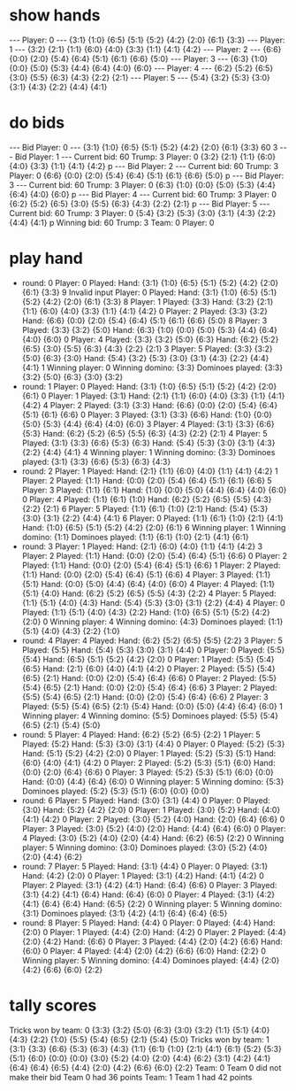 # show hands
--- Player: 0 ---
{3:1} {1:0} {6:5} {5:1} {5:2} {4:2} {2:0} {6:1} {3:3}
--- Player: 1 ---
{3:2} {2:1} {1:1} {6:0} {4:0} {3:3} {1:1} {4:1} {4:2}
--- Player: 2 ---
{6:6} {0:0} {2:0} {5:4} {6:4} {5:1} {6:1} {6:6} {5:0}
--- Player: 3 ---
{6:3} {1:0} {0:0} {5:0} {5:3} {4:4} {6:4} {4:0} {6:0}
--- Player: 4 ---
{6:2} {5:2} {6:5} {3:0} {5:5} {6:3} {4:3} {2:2} {2:1}
--- Player: 5 ---
{5:4} {3:2} {5:3} {3:0} {3:1} {4:3} {2:2} {4:4} {4:1}
# do bids
--- Bid Player: 0 ---
{3:1} {1:0} {6:5} {5:1} {5:2} {4:2} {2:0} {6:1} {3:3}
60 3
--- Bid Player: 1 ---
Current bid: 60 Trump: 3 Player: 0
{3:2} {2:1} {1:1} {6:0} {4:0} {3:3} {1:1} {4:1} {4:2}
p
--- Bid Player: 2 ---
Current bid: 60 Trump: 3 Player: 0
{6:6} {0:0} {2:0} {5:4} {6:4} {5:1} {6:1} {6:6} {5:0}
p
--- Bid Player: 3 ---
Current bid: 60 Trump: 3 Player: 0
{6:3} {1:0} {0:0} {5:0} {5:3} {4:4} {6:4} {4:0} {6:0}
p
--- Bid Player: 4 ---
Current bid: 60 Trump: 3 Player: 0
{6:2} {5:2} {6:5} {3:0} {5:5} {6:3} {4:3} {2:2} {2:1}
p
--- Bid Player: 5 ---
Current bid: 60 Trump: 3 Player: 0
{5:4} {3:2} {5:3} {3:0} {3:1} {4:3} {2:2} {4:4} {4:1}
p
Winning bid: 60 Trump: 3 Team: 0 Player: 0
# play hand
+ round: 0
Player: 0
Played: 
Hand: {3:1} {1:0} {6:5} {5:1} {5:2} {4:2} {2:0} {6:1} {3:3}
9
Invalid input
Player: 0
Played: 
Hand: {3:1} {1:0} {6:5} {5:1} {5:2} {4:2} {2:0} {6:1} {3:3}
8
Player: 1
Played: {3:3}
Hand: {3:2} {2:1} {1:1} {6:0} {4:0} {3:3} {1:1} {4:1} {4:2}
0
Player: 2
Played: {3:3} {3:2}
Hand: {6:6} {0:0} {2:0} {5:4} {6:4} {5:1} {6:1} {6:6} {5:0}
8
Player: 3
Played: {3:3} {3:2} {5:0}
Hand: {6:3} {1:0} {0:0} {5:0} {5:3} {4:4} {6:4} {4:0} {6:0}
0
Player: 4
Played: {3:3} {3:2} {5:0} {6:3}
Hand: {6:2} {5:2} {6:5} {3:0} {5:5} {6:3} {4:3} {2:2} {2:1}
3
Player: 5
Played: {3:3} {3:2} {5:0} {6:3} {3:0}
Hand: {5:4} {3:2} {5:3} {3:0} {3:1} {4:3} {2:2} {4:4} {4:1}
1
Winning player: 0
Winning domino: {3:3}
Dominoes played: {3:3} {3:2} {5:0} {6:3} {3:0} {3:2}
+ round: 1
Player: 0
Played: 
Hand: {3:1} {1:0} {6:5} {5:1} {5:2} {4:2} {2:0} {6:1}
0
Player: 1
Played: {3:1}
Hand: {2:1} {1:1} {6:0} {4:0} {3:3} {1:1} {4:1} {4:2}
4
Player: 2
Played: {3:1} {3:3}
Hand: {6:6} {0:0} {2:0} {5:4} {6:4} {5:1} {6:1} {6:6}
0
Player: 3
Played: {3:1} {3:3} {6:6}
Hand: {1:0} {0:0} {5:0} {5:3} {4:4} {6:4} {4:0} {6:0}
3
Player: 4
Played: {3:1} {3:3} {6:6} {5:3}
Hand: {6:2} {5:2} {6:5} {5:5} {6:3} {4:3} {2:2} {2:1}
4 
Player: 5
Played: {3:1} {3:3} {6:6} {5:3} {6:3}
Hand: {5:4} {5:3} {3:0} {3:1} {4:3} {2:2} {4:4} {4:1}
4
Winning player: 1
Winning domino: {3:3}
Dominoes played: {3:1} {3:3} {6:6} {5:3} {6:3} {4:3}
+ round: 2
Player: 1
Played: 
Hand: {2:1} {1:1} {6:0} {4:0} {1:1} {4:1} {4:2}
1
Player: 2
Played: {1:1}
Hand: {0:0} {2:0} {5:4} {6:4} {5:1} {6:1} {6:6}
5
Player: 3
Played: {1:1} {6:1}
Hand: {1:0} {0:0} {5:0} {4:4} {6:4} {4:0} {6:0}
0
Player: 4
Played: {1:1} {6:1} {1:0}
Hand: {6:2} {5:2} {6:5} {5:5} {4:3} {2:2} {2:1}
6
Player: 5
Played: {1:1} {6:1} {1:0} {2:1}
Hand: {5:4} {5:3} {3:0} {3:1} {2:2} {4:4} {4:1}
6
Player: 0
Played: {1:1} {6:1} {1:0} {2:1} {4:1}
Hand: {1:0} {6:5} {5:1} {5:2} {4:2} {2:0} {6:1}
6
Winning player: 1
Winning domino: {1:1}
Dominoes played: {1:1} {6:1} {1:0} {2:1} {4:1} {6:1}
+ round: 3
Player: 1
Played: 
Hand: {2:1} {6:0} {4:0} {1:1} {4:1} {4:2}
3
Player: 2
Played: {1:1}
Hand: {0:0} {2:0} {5:4} {6:4} {5:1} {6:6}
0
Player: 2
Played: {1:1}
Hand: {0:0} {2:0} {5:4} {6:4} {5:1} {6:6}
1
Player: 2
Played: {1:1}
Hand: {0:0} {2:0} {5:4} {6:4} {5:1} {6:6}
4
Player: 3
Played: {1:1} {5:1}
Hand: {0:0} {5:0} {4:4} {6:4} {4:0} {6:0}
4
Player: 4
Played: {1:1} {5:1} {4:0}
Hand: {6:2} {5:2} {6:5} {5:5} {4:3} {2:2}
4
Player: 5
Played: {1:1} {5:1} {4:0} {4:3}
Hand: {5:4} {5:3} {3:0} {3:1} {2:2} {4:4}
4
Player: 0
Played: {1:1} {5:1} {4:0} {4:3} {2:2}
Hand: {1:0} {6:5} {5:1} {5:2} {4:2} {2:0}
0
Winning player: 4
Winning domino: {4:3}
Dominoes played: {1:1} {5:1} {4:0} {4:3} {2:2} {1:0}
+ round: 4
Player: 4
Played: 
Hand: {6:2} {5:2} {6:5} {5:5} {2:2}
3
Player: 5
Played: {5:5}
Hand: {5:4} {5:3} {3:0} {3:1} {4:4}
0
Player: 0
Played: {5:5} {5:4}
Hand: {6:5} {5:1} {5:2} {4:2} {2:0}
0
Player: 1
Played: {5:5} {5:4} {6:5}
Hand: {2:1} {6:0} {4:0} {4:1} {4:2}
0
Player: 2
Played: {5:5} {5:4} {6:5} {2:1}
Hand: {0:0} {2:0} {5:4} {6:4} {6:6}
0
Player: 2
Played: {5:5} {5:4} {6:5} {2:1}
Hand: {0:0} {2:0} {5:4} {6:4} {6:6}
3
Player: 2
Played: {5:5} {5:4} {6:5} {2:1}
Hand: {0:0} {2:0} {5:4} {6:4} {6:6}
2
Player: 3
Played: {5:5} {5:4} {6:5} {2:1} {5:4}
Hand: {0:0} {5:0} {4:4} {6:4} {6:0}
1
Winning player: 4
Winning domino: {5:5}
Dominoes played: {5:5} {5:4} {6:5} {2:1} {5:4} {5:0}
+ round: 5
Player: 4
Played: 
Hand: {6:2} {5:2} {6:5} {2:2}
1
Player: 5
Played: {5:2}
Hand: {5:3} {3:0} {3:1} {4:4}
0
Player: 0
Played: {5:2} {5:3}
Hand: {5:1} {5:2} {4:2} {2:0}
0
Player: 1
Played: {5:2} {5:3} {5:1}
Hand: {6:0} {4:0} {4:1} {4:2}
0
Player: 2
Played: {5:2} {5:3} {5:1} {6:0}
Hand: {0:0} {2:0} {6:4} {6:6}
0
Player: 3
Played: {5:2} {5:3} {5:1} {6:0} {0:0}
Hand: {0:0} {4:4} {6:4} {6:0}
0
Winning player: 5
Winning domino: {5:3}
Dominoes played: {5:2} {5:3} {5:1} {6:0} {0:0} {0:0}
+ round: 6
Player: 5
Played: 
Hand: {3:0} {3:1} {4:4}
0
Player: 0
Played: {3:0}
Hand: {5:2} {4:2} {2:0}
0
Player: 1
Played: {3:0} {5:2}
Hand: {4:0} {4:1} {4:2}
0
Player: 2
Played: {3:0} {5:2} {4:0}
Hand: {2:0} {6:4} {6:6}
0
Player: 3
Played: {3:0} {5:2} {4:0} {2:0}
Hand: {4:4} {6:4} {6:0}
0
Player: 4
Played: {3:0} {5:2} {4:0} {2:0} {4:4}
Hand: {6:2} {6:5} {2:2}
0
Winning player: 5
Winning domino: {3:0}
Dominoes played: {3:0} {5:2} {4:0} {2:0} {4:4} {6:2}
+ round: 7
Player: 5
Played: 
Hand: {3:1} {4:4}
0
Player: 0
Played: {3:1}
Hand: {4:2} {2:0}
0
Player: 1
Played: {3:1} {4:2}
Hand: {4:1} {4:2}
0
Player: 2
Played: {3:1} {4:2} {4:1}
Hand: {6:4} {6:6}
0
Player: 3
Played: {3:1} {4:2} {4:1} {6:4}
Hand: {6:4} {6:0}
0
Player: 4
Played: {3:1} {4:2} {4:1} {6:4} {6:4}
Hand: {6:5} {2:2}
0
Winning player: 5
Winning domino: {3:1}
Dominoes played: {3:1} {4:2} {4:1} {6:4} {6:4} {6:5}
+ round: 8
Player: 5
Played: 
Hand: {4:4}
0
Player: 0
Played: {4:4}
Hand: {2:0}
0
Player: 1
Played: {4:4} {2:0}
Hand: {4:2}
0
Player: 2
Played: {4:4} {2:0} {4:2}
Hand: {6:6}
0
Player: 3
Played: {4:4} {2:0} {4:2} {6:6}
Hand: {6:0}
0
Player: 4
Played: {4:4} {2:0} {4:2} {6:6} {6:0}
Hand: {2:2}
0
Winning player: 5
Winning domino: {4:4}
Dominoes played: {4:4} {2:0} {4:2} {6:6} {6:0} {2:2}
# tally scores
Tricks won by team: 0
{3:3} {3:2} {5:0} {6:3} {3:0} {3:2}
{1:1} {5:1} {4:0} {4:3} {2:2} {1:0}
{5:5} {5:4} {6:5} {2:1} {5:4} {5:0}
Tricks won by team: 1
{3:1} {3:3} {6:6} {5:3} {6:3} {4:3}
{1:1} {6:1} {1:0} {2:1} {4:1} {6:1}
{5:2} {5:3} {5:1} {6:0} {0:0} {0:0}
{3:0} {5:2} {4:0} {2:0} {4:4} {6:2}
{3:1} {4:2} {4:1} {6:4} {6:4} {6:5}
{4:4} {2:0} {4:2} {6:6} {6:0} {2:2}
Team: 0
   Team 0 did not make their bid
Team 0 had 36 points
Team: 1
Team 1 had 42 points
